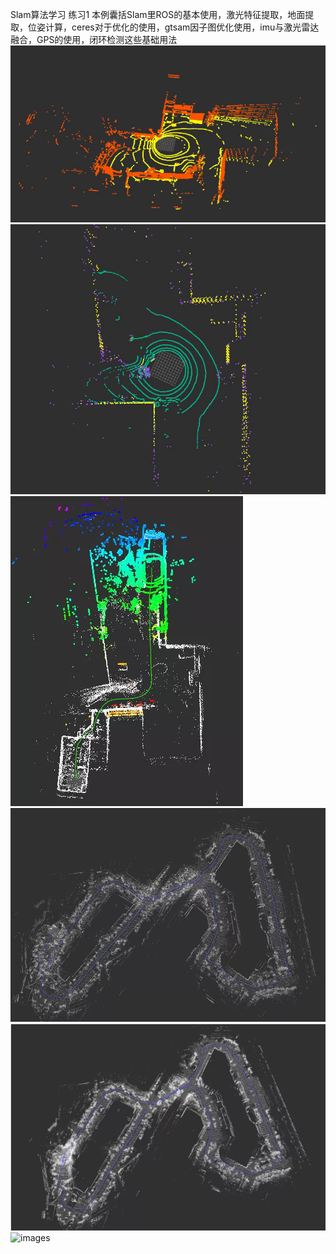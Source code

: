 Slam算法学习
练习1
本例囊括Slam里ROS的基本使用，激光特征提取，地面提取，位姿计算，ceres对于优化的使用，gtsam因子图优化使用，imu与激光雷达融合，GPS的使用，闭环检测这些基础用法
![images](https://github.com/ydragon719/Leetcode/blob/main/Slam/SlamExcompleone/images/mmexport1638714094662.jpg)
![images](https://github.com/ydragon719/Leetcode/blob/main/Slam/SlamExcompleone/images/mmexport1638714111891.jpg)
![images](https://github.com/ydragon719/Leetcode/blob/main/Slam/SlamExcompleone/images/mmexport1638714128680.jpg)
![images](https://github.com/ydragon719/Leetcode/blob/main/Slam/SlamExcompleone/images/mmexport1638714379339.jpg)
![images](https://github.com/ydragon719/Leetcode/blob/main/Slam/SlamExcompleone/images/mmexport1638714389458.jpg)
![images]()
